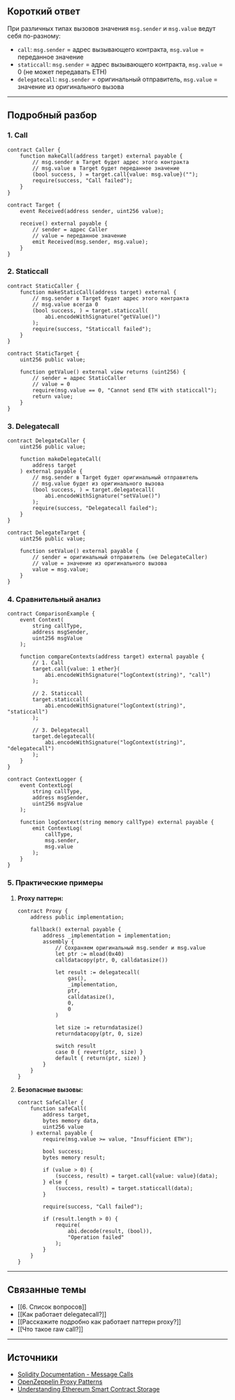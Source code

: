 ## Короткий ответ

При различных типах вызовов значения `msg.sender` и `msg.value` ведут себя по-разному:
- `call`: `msg.sender` = адрес вызывающего контракта, `msg.value` = переданное значение
- `staticcall`: `msg.sender` = адрес вызывающего контракта, `msg.value` = 0 (не может передавать ETH)
- `delegatecall`: `msg.sender` = оригинальный отправитель, `msg.value` = значение из оригинального вызова

---

## Подробный разбор

### **1. Call**

```solidity
contract Caller {
    function makeCall(address target) external payable {
        // msg.sender в Target будет адрес этого контракта
        // msg.value в Target будет переданное значение
        (bool success, ) = target.call{value: msg.value}("");
        require(success, "Call failed");
    }
}

contract Target {
    event Received(address sender, uint256 value);
    
    receive() external payable {
        // sender = адрес Caller
        // value = переданное значение
        emit Received(msg.sender, msg.value);
    }
}
```

### **2. Staticcall**

```solidity
contract StaticCaller {
    function makeStaticCall(address target) external {
        // msg.sender в Target будет адрес этого контракта
        // msg.value всегда 0
        (bool success, ) = target.staticcall(
            abi.encodeWithSignature("getValue()")
        );
        require(success, "Staticcall failed");
    }
}

contract StaticTarget {
    uint256 public value;
    
    function getValue() external view returns (uint256) {
        // sender = адрес StaticCaller
        // value = 0
        require(msg.value == 0, "Cannot send ETH with staticcall");
        return value;
    }
}
```

### **3. Delegatecall**

```solidity
contract DelegateCaller {
    uint256 public value;
    
    function makeDelegateCall(
        address target
    ) external payable {
        // msg.sender в Target будет оригинальный отправитель
        // msg.value будет из оригинального вызова
        (bool success, ) = target.delegatecall(
            abi.encodeWithSignature("setValue()")
        );
        require(success, "Delegatecall failed");
    }
}

contract DelegateTarget {
    uint256 public value;
    
    function setValue() external payable {
        // sender = оригинальный отправитель (не DelegateCaller)
        // value = значение из оригинального вызова
        value = msg.value;
    }
}
```

### **4. Сравнительный анализ**

```solidity
contract ComparisonExample {
    event Context(
        string callType,
        address msgSender,
        uint256 msgValue
    );
    
    function compareContexts(address target) external payable {
        // 1. Call
        target.call{value: 1 ether}(
            abi.encodeWithSignature("logContext(string)", "call")
        );
        
        // 2. Staticcall
        target.staticcall(
            abi.encodeWithSignature("logContext(string)", "staticcall")
        );
        
        // 3. Delegatecall
        target.delegatecall(
            abi.encodeWithSignature("logContext(string)", "delegatecall")
        );
    }
}

contract ContextLogger {
    event ContextLog(
        string callType,
        address msgSender,
        uint256 msgValue
    );
    
    function logContext(string memory callType) external payable {
        emit ContextLog(
            callType,
            msg.sender,
            msg.value
        );
    }
}
```

### **5. Практические примеры**

1. **Proxy паттерн:**
   ```solidity
   contract Proxy {
       address public implementation;
       
       fallback() external payable {
           address _implementation = implementation;
           assembly {
               // Сохраняем оригинальный msg.sender и msg.value
               let ptr := mload(0x40)
               calldatacopy(ptr, 0, calldatasize())
               
               let result := delegatecall(
                   gas(),
                   _implementation,
                   ptr,
                   calldatasize(),
                   0,
                   0
               )
               
               let size := returndatasize()
               returndatacopy(ptr, 0, size)
               
               switch result
               case 0 { revert(ptr, size) }
               default { return(ptr, size) }
           }
       }
   }
   ```

2. **Безопасные вызовы:**
   ```solidity
   contract SafeCaller {
       function safeCall(
           address target,
           bytes memory data,
           uint256 value
       ) external payable {
           require(msg.value >= value, "Insufficient ETH");
           
           bool success;
           bytes memory result;
           
           if (value > 0) {
               (success, result) = target.call{value: value}(data);
           } else {
               (success, result) = target.staticcall(data);
           }
           
           require(success, "Call failed");
           
           if (result.length > 0) {
               require(
                   abi.decode(result, (bool)),
                   "Operation failed"
               );
           }
       }
   }
   ```

---

## Связанные темы
- [[6. Список вопросов]]
- [[Как работает delegatecall?]]
- [[Расскажите подробно как работает паттерн proxy?]]
- [[Что такое raw call?]]

---

## Источники
- [Solidity Documentation - Message Calls](https://docs.soliditylang.org/en/latest/introduction-to-smart-contracts.html#message-calls)
- [OpenZeppelin Proxy Patterns](https://docs.openzeppelin.com/upgrades-plugins/1.x/proxies)
- [Understanding Ethereum Smart Contract Storage](https://programtheblockchain.com/posts/2018/03/09/understanding-ethereum-smart-contract-storage/) 